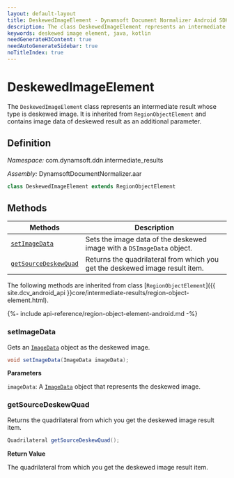 ```yaml
---
layout: default-layout
title: DeskewedImageElement - Dynamsoft Document Normalizer Android SDK API Reference
description: The class DeskewedImageElement represents an intermediate result whose type is deskewed image, It is inherited from RegionObjectElement and contains image data of deskewed result as additional parameter.
keywords: deskewed image element, java, kotlin
needGenerateH3Content: true
needAutoGenerateSidebar: true
noTitleIndex: true
---
```


# DeskewedImageElement

The `DeskewedImageElement` class represents an intermediate result whose type is deskewed image. It is inherited from `RegionObjectElement` and contains image data of deskewed result as an additional parameter.

## Definition

*Namespace:* com.dynamsoft.ddn.intermediate_results

*Assembly:* DynamsoftDocumentNormalizer.aar

```java
class DeskewedImageElement extends RegionObjectElement
```

## Methods

| Methods | Description |
| ---------- | ----------- |
| [`setImageData`](#getimagedata) | Sets the image data of the deskewed image with a `DSImageData` object. |
| [`getSourceDeskewQuad`](#sourcedeskewquad) | Returns the quadrilateral from which you get the deskewed image result item. |

The following methods are inherited from class [`RegionObjectElement`]({{ site.dcv_android_api }}core/intermediate-results/region-object-element.html).

{%- include api-reference/region-object-element-android.md -%}

### setImageData

Gets an [`ImageData`]({{site.dcv_android_api}}core/basic-structures/image-data.html) object as the deskewed image.

```java
void setImageData(ImageData imageData);
```

**Parameters**

`imageData`: A [`ImageData`]({{site.dcv_android_api}}core/basic-structures/image-data.html) object that represents the deskewed image.

### getSourceDeskewQuad

Returns the quadrilateral from which you get the deskewed image result item.

```java
Quadrilateral getSourceDeskewQuad();
```

**Return Value**

The quadrilateral from which you get the deskewed image result item.
